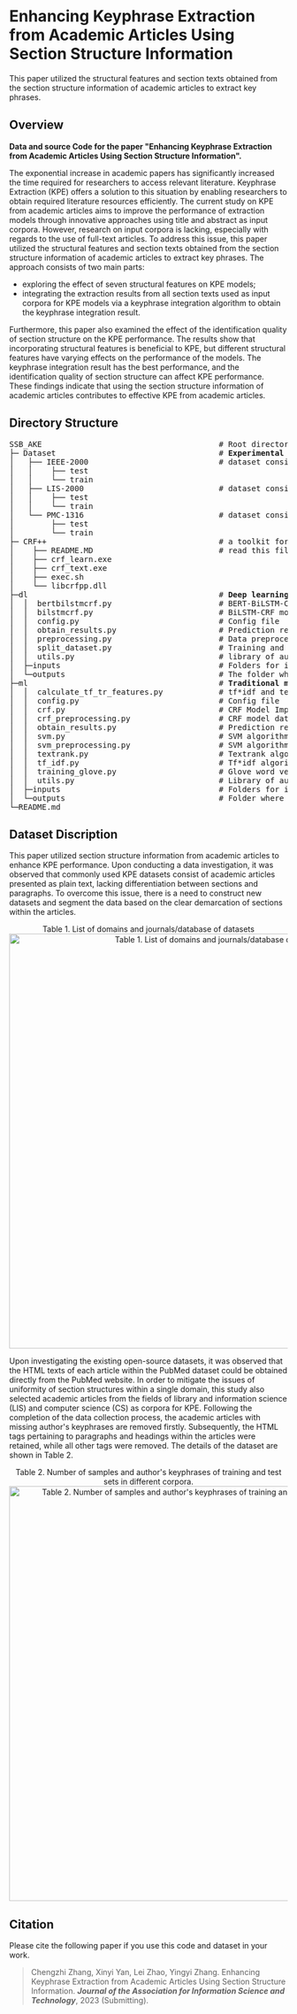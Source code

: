 # Enhancing Keyphrase Extraction from Academic Articles Using Section Structure Information 
This paper utilized the structural features and section texts obtained from the section structure information of academic articles to extract key phrases.

## Overview
<b>Data and source Code for the paper "Enhancing Keyphrase Extraction from Academic Articles Using Section Structure Information".</b>

The exponential increase in academic papers has significantly increased the time required for researchers to access relevant literature. Keyphrase Extraction (KPE) offers a solution to this situation by enabling researchers to obtain required literature resources efficiently. The current study on KPE from academic articles aims to improve the performance of extraction models through innovative approaches using title and abstract as input corpora. However, research on input corpora is lacking, especially with regards to the use of full-text articles. To address this issue, this paper utilized the structural features and section texts obtained from the section structure information of academic articles to extract key phrases. The approach consists of two main parts:

  - exploring the effect of seven structural features on KPE models; 
  - integrating the extraction results from all section texts used as input corpora for KPE models via a keyphrase integration algorithm to obtain the keyphrase integration result.

Furthermore, this paper also examined the effect of the identification quality of section structure on the KPE performance. The results show that incorporating structural features is beneficial to KPE, but different structural features have varying effects on the performance of the models. The keyphrase integration result has the best performance, and the identification quality of section structure can affect KPE performance. These findings indicate that using the section structure information of academic articles contributes to effective KPE from academic articles.

## Directory Structure
<pre>SSB_AKE                                      # Root directory
├─ Dataset                                   # <b>Experimental datasets</b>
│   ├── IEEE-2000                            # dataset consists of 1316 articles from Pub-Med
│   │    ├── test
│   │    └── train
│   ├── LIS-2000                             # dataset consists of 2000 articles from Library and information science domain
│   │    ├── test           
│   │    └── train
│   └── PMC-1316                             # dataset consists of 2000 articles from Computer science domain
│        ├── test           
│        └── train
├─ CRF++                                     # a toolkit for conditional random fields (CRFs)
│    ├── README.MD                           # read this file to get into CRF++
│    ├── crf_learn.exe
│    ├── crf_text.exe
│    ├── exec.sh
│    └── libcrfpp.dll
├─dl                                         # <b>Deep learning models</b>
│  │  bertbilstmcrf.py                       # BERT-BiLSTM-CRF model implementation module
│  │  bilstmcrf.py                           # BiLSTM-CRF model implementation module
│  │  config.py                              # Config file
│  │  obtain_results.py                      # Prediction results acquisition module
│  │  preprocessing.py                       # Data preprocessing module
│  │  split_dataset.py                       # Training and validation set segmentation module
│  │  utils.py                               # library of auxiliary functions
│  ├─inputs                                  # Folders for intermediate data
│  └─outputs                                 # The folder where the output data is stored
├─ml                                         # <b>Traditional machine learning models</b>
│  │  calculate_tf_tr_features.py            # tf*idf and textrank feature calculation module
│  │  config.py                              # Config file
│  │  crf.py                                 # CRF Model Implementation Module
│  │  crf_preprocessing.py                   # CRF model data preprocessing module
│  │  obtain_results.py                      # Prediction results acquisition module
│  │  svm.py                                 # SVM algorithm implementation module 
│  │  svm_preprocessing.py                   # SVM algorithm data preprocessing module
│  │  textrank.py                            # Textrank algorithm implementation module
│  │  tf_idf.py                              # Tf*idf algorithm implementation module
│  │  training_glove.py                      # Glove word vector training module   
│  │  utils.py                               # Library of auxiliary functions
│  ├─inputs                                  # Folders for intermediate data
│  └─outputs                                 # Folder where the output data is stored
└─README.md
</pre>

## Dataset Discription
This paper utilized section structure information from academic articles to enhance KPE performance. Upon conducting a data investigation, it was observed that commonly used KPE datasets consist of academic articles presented as plain text, lacking differentiation between sections and paragraphs. To overcome this issue, there is a need to construct new datasets and segment the data based on the clear demarcation of sections within the articles.

<div align=center>
Table 1. List of domains and journals/database of datasets
<img src="https://yan-xinyi.github.io/figures/ET_features.png" width="750px" alt="Table 1. List of domains and journals/database of datasets">
</div>

Upon investigating the existing open-source datasets, it was observed that the HTML texts of each article within the PubMed dataset could be obtained directly from the PubMed website. In order to mitigate the issues of uniformity of section structures within a single domain, this study also selected academic articles from the fields of library and information science (LIS) and computer science (CS) as corpora for KPE. Following the completion of the data collection process, the academic articles with missing author's keyphrases are removed firstly. Subsequently, the HTML tags pertaining to paragraphs and headings within the articles were retained, while all other tags were removed. The details of the dataset are shown in Table 2. 

<div align=center>
Table 2. Number of samples and author's keyphrases of training and test sets in different corpora.
<img src="https://yan-xinyi.github.io/figures/ET_features.png" width="750px" alt="Table 2. Number of samples and author's keyphrases of training and test sets in different corpora.">
</div>

## Citation
Please cite the following paper if you use this code and dataset in your work.
    
>Chengzhi Zhang, Xinyi Yan, Lei Zhao, Yingyi Zhang. Enhancing Keyphrase Extraction from Academic Articles Using Section Structure Information. ***Journal of the Association for Information Science and Technology***, 2023 (Submitting).


